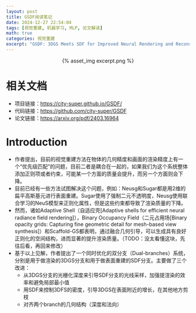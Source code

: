 ```yaml
---
layout: post
title: GSDF阅读笔记
date: 2024-12-27 22:54:04
tags: [视觉重建, 机器学习, MLP, 论文解读]
math: true
categories: 视觉重建
excerpt: "GSDF: 3DGS Meets SDF for Improved Neural Rendering and Reconstruction"
---
```

<p align="center">{% asset_img excerpt.png %}</p>

# 相关文档
* 项目链接：https://city-super.github.io/GSDF/
* 代码链接：https://github.com/city-super/GSDF
* 论文链接：https://arxiv.org/pdf/2403.16964
# Introduction
* 作者提出，目前的视觉重建方法在物体的几何精度和画面的渲染精度上有一个“优先级匹配”的问题，目前二者是耦合在一起的，如果我们为这个系统整体添加正则项或者约束，可能某一个方面的质量会提升，而另一个方面则会下降。
* 目前已经有一些方法试图解决这个问题，例如：Neusg和Sugar都是用2维的扁平高斯基元进行表面重建。Sugar使用了强制二元不透明度，Neusg使用联合学习的NeuS模型来正则化属性，但是这些约束都导致了渲染质量的下降。
* 然而，诸如Adaptive Shell（自适应壳[Adaptive shells for efficient neural radiance field rendering]），Binary Occupancy Field（二元占用场[Binary opacity grids: Capturing fine geometric detail for mesh-based view synthesis]）和Scaffold-GS都表明，通过融合几何引导，可以生成具有良好正则化的空间结构，进而显著的提升渲染质量。（TODO：没太看懂这块，先往后看，再回来修改）
* 基于以上见解，作者提出了一个同时优化的双分支（Dual-branches）系统，分别是用于做渲染的3DGS分支和用于做表面重建的SDF分支。主要做了三个改进：
    - 从3DGS分支的光栅化深度来引导SDF分支的光线采样，加强提渲染的效率和避免局部最小值
    - 用SDF来控制3DFS的密度，引导3DGS在表面附近的增长，在其他地方剪枝
    - 对齐两个branch的几何结构（深度和法向）
